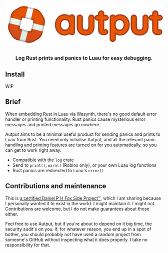 <p align="center">
<img src="./gh-assets/autput.svg" alt="Autput logo">
</p>
<h3 align="center">
Log Rust prints and panics to Luau for easy debugging.
</h3>

## Install

WIP

## Brief

When embedding Rust in Luau via Wasynth, there's no good default error handler
or printing functionality. Rust panics cause mysterious error messages and
printed messages go nowhere.

Autput aims to be a minimal useful product for sending panics and prints to Luau
from Rust. You need only initialise Autput, and all the relevant panic handling
and printing features are turned on for you automatically, so you can get to
work right away.

- Compatible with the `log` crate
- Send to `print()`, `warn()` (Roblox only), or your own Luau log functions
- Rust panics are redirected to Luau's `error()`

## Contributions and maintenance

This is [a certified Daniel P H Fox Side Project™](https://fluff.blog/2024/04/10/i-dont-want-to-be-a-maintainer.html), which I am sharing because I personally wanted it to exist in the world. I might maintain it. I might not.
Contributions are welcome, but I do not make guarantees about those either.

Feel free to use Autput, but if you're about to depend on it big time, the security audit's on you. If, for whatever reason, you end up in a spot of bother, you should probably not have used a random project from someone's GitHub without inspecting what it does properly. I take no responsibility for that.